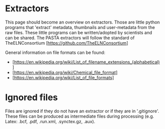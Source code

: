 # Extractors
This page should become an overview on extractors. Those are little python programs that 'extract' metadata, thumbnails and user-metadata from the raw files. These little programs can be written/adopted by scientists and can be shared. The PASTA extractors will follow the standard of TheELNConsortium [https://github.com/TheELNConsortium]

General information on file formats can be found:
- [https://en.wikipedia.org/wiki/List_of_filename_extensions_(alphabetical)]
- [https://en.wikipedia.org/wiki/Chemical_file_format]
- [https://en.wikipedia.org/wiki/List_of_file_formats]

# Ignored files
Files are ignored if they do not have an extractor or if they are in '.gitignore'.
These files can be produced as intermediate files during processing (e.g. Latex: .bcf, .pdf, .run.xml, .synctex.gz, .aux).


